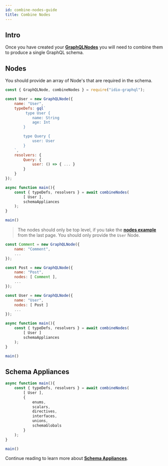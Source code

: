 ```yaml
---
id: combine-nodes-guide
title: Combine Nodes
---
```


## Intro

Once you have created your **[GraphQLNodes](graphql-node)** you will need to combine them to produce a single GraphQL schema.

## Nodes
You should provide an array of Node's that are required in the schema. 

```javascript
const { GraphQLNode, combineNodes } = require("idio-graphql");

const User = new GraphQLNode({
    name: "User",
    typeDefs: gql`
         type User {
            name: String
            age: Int
        }

        type Query {
            user: User
        }
    `,
    resolvers: {
        Query: {
            user: () => { ... }
        }
    }
});

async function main(){
    const { typeDefs, resolvers } = await combineNodes(
        [ User ], 
        schemaAppliances
    );
}

main()
```

>The nodes should only be top level, if you take the **[nodes example](creating-nodes#nodes)** from the last page. You should only provide the `User` Node. 

```javascript
const Comment = new GraphQLNode({
    name: "Comment",
    ...
});

const Post = new GraphQLNode({
    name: "Post",
    nodes: [ Comment ],
    ...
});

const User = new GraphQLNode({
    name: "User",
    nodes: [ Post ]
    ...
});

async function main(){
    const { typeDefs, resolvers } = await combineNodes(
        [ User ]
        schemaAppliances
    );
}

main()
```

## Schema Appliances
```javascript
async function main(){
    const { typeDefs, resolvers } = await combineNodes(
        [ User ], 
        {
            enums, 
            scalars, 
            directives, 
            interfaces,
            unions,
            schemaGlobals
        }
    );
}

main()
```
Continue reading to learn more about **[Schema Appliances](schema-appliances)**.